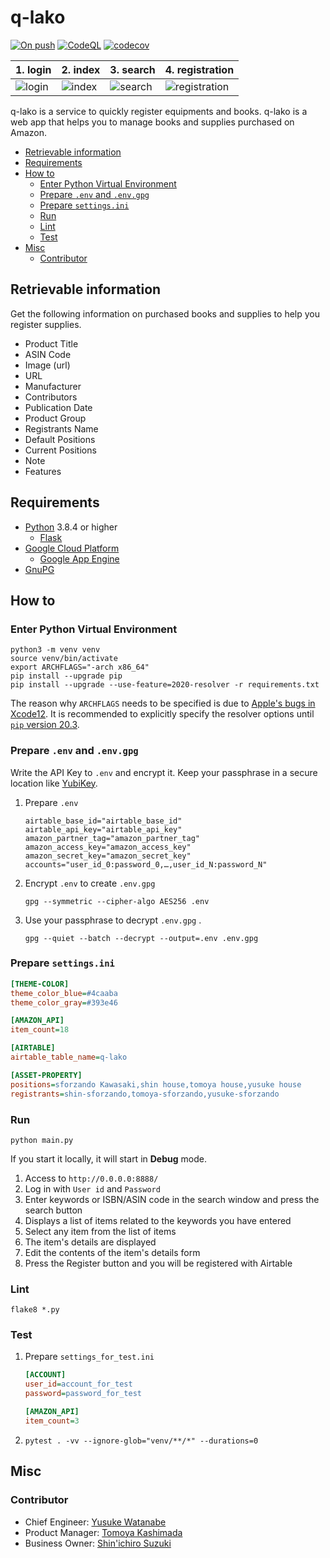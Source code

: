 # q-lako

[![On push](https://github.com/sforzando/q-lako/workflows/On%20push/badge.svg)](https://github.com/sforzando/q-lako/actions?query=workflow%3A%22On+push%22)
[![CodeQL](https://github.com/sforzando/q-lako/workflows/CodeQL/badge.svg)](https://github.com/sforzando/q-lako/actions?query=workflow%3ACodeQL)
[![codecov](https://codecov.io/gh/sforzando/q-lako/branch/main/graph/badge.svg?token=NSRZFH0DW1)](https://codecov.io/gh/sforzando/q-lako)

| 1. login                                                                                                        | 2. index                                                                                                        | 3. search                                                                                                        | 4. registration                                                                                                        |
| --------------------------------------------------------------------------------------------------------------- | --------------------------------------------------------------------------------------------------------------- | ---------------------------------------------------------------------------------------------------------------- | ---------------------------------------------------------------------------------------------------------------------- |
| ![login](https://user-images.githubusercontent.com/40506652/101451732-fb960c80-396f-11eb-8552-c57c695ad741.png) | ![index](https://user-images.githubusercontent.com/40506652/101454967-26369400-3975-11eb-938e-e189e31c9fe3.png) | ![search](https://user-images.githubusercontent.com/40506652/101453954-8593a480-3973-11eb-9364-6654740cc502.png) | ![registration](https://user-images.githubusercontent.com/40506652/101451507-96dab200-396f-11eb-9834-b4cfa5e208c9.png) |

q-lako is a service to quickly register equipments and books.
q-lako is a web app that helps you to manage books and supplies purchased on Amazon.

- [Retrievable information](#retrievable-information)
- [Requirements](#requirements)
- [How to](#how-to)
  - [Enter Python Virtual Environment](#enter-python-virtual-environment)
  - [Prepare `.env` and `.env.gpg`](#prepare-env-and-envgpg)
  - [Prepare `settings.ini`](#prepare-settingsini)
  - [Run](#run)
  - [Lint](#lint)
  - [Test](#test)
- [Misc](#misc)
  - [Contributor](#contributor)

## Retrievable information

Get the following information on purchased books and supplies to help you register supplies.

- Product Title
- ASIN Code
- Image (url)
- URL
- Manufacturer
- Contributors
- Publication Date
- Product Group
- Registrants Name
- Default Positions
- Current Positions
- Note
- Features

## Requirements

- [Python](https://www.python.jp) 3.8.4 or higher
  - [Flask](https://flask.palletsprojects.com/)
- [Google Cloud Platform](https://console.cloud.google.com/)
  - [Google App Engine](https://cloud.google.com/appengine)
- [GnuPG](https://gnupg.org)

## How to

### Enter Python Virtual Environment

```shell
python3 -m venv venv
source venv/bin/activate
export ARCHFLAGS="-arch x86_64"
pip install --upgrade pip
pip install --upgrade --use-feature=2020-resolver -r requirements.txt
```

The reason why `ARCHFLAGS` needs to be specified is due to [Apple's bugs in Xcode12](https://github.com/giampaolo/psutil/issues/1832).
It is recommended to explicitly specify the resolver options until [`pip` version 20.3](https://www.python.jp/pages/2020-10-07-new-pip-deps.html#%E6%96%B0%E3%81%97%E3%81%84%E4%BE%9D%E5%AD%98%E3%83%AA%E3%82%BE%E3%83%AB%E3%83%90).

### Prepare `.env` and `.env.gpg`

Write the API Key to `.env` and encrypt it.
Keep your passphrase in a secure location like [YubiKey](https://www.yubico.com).

1. Prepare `.env`

   ```.env
   airtable_base_id="airtable_base_id"
   airtable_api_key="airtable_api_key"
   amazon_partner_tag="amazon_partner_tag"
   amazon_access_key="amazon_access_key"
   amazon_secret_key="amazon_secret_key"
   accounts="user_id_0:password_0,…,user_id_N:password_N"
   ```

1. Encrypt `.env` to create `.env.gpg`

   `gpg --symmetric --cipher-algo AES256 .env`

1. Use your passphrase to decrypt `.env.gpg` .

   `gpg --quiet --batch --decrypt --output=.env .env.gpg`

### Prepare `settings.ini`

```settings.ini
[THEME-COLOR]
theme_color_blue=#4caaba
theme_color_gray=#393e46

[AMAZON_API]
item_count=18

[AIRTABLE]
airtable_table_name=q-lako

[ASSET-PROPERTY]
positions=sforzando Kawasaki,shin house,tomoya house,yusuke house
registrants=shin-sforzando,tomoya-sforzando,yusuke-sforzando
```

### Run

```shell
python main.py
```

If you start it locally, it will start in **Debug** mode.

1. Access to `http://0.0.0.0:8888/`
1. Log in with `User id` and `Password`
1. Enter keywords or ISBN/ASIN code in the search window and press the search button
1. Displays a list of items related to the keywords you have entered
1. Select any item from the list of items
1. The item's details are displayed
1. Edit the contents of the item's details form
1. Press the Register button and you will be registered with Airtable

### Lint

```shell
flake8 *.py
```

### Test

1. Prepare `settings_for_test.ini`

   ```settings_for_test.ini
   [ACCOUNT]
   user_id=account_for_test
   password=password_for_test

   [AMAZON_API]
   item_count=3
   ```

1. `pytest . -vv --ignore-glob="venv/**/*" --durations=0`

## Misc

### Contributor

- Chief Engineer: [Yusuke Watanabe](https://github.com/yusuke-sforzando)
- Product Manager: [Tomoya Kashimada](https://github.com/tomoya-sforzando)
- Business Owner: [Shin'ichiro Suzuki](https://github.com/shin-sforzando)
